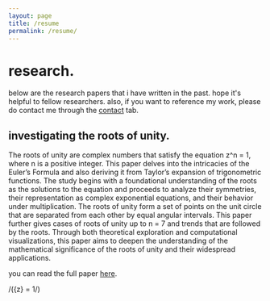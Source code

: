 ```yaml
---
layout: page
title: /resume
permalink: /resume/
---
```


# research.

below are the research papers that i have written in the past. hope it's helpful to fellow researchers. also, if you want to reference my work, please do contact me through the <a href = "https://atharvakokane.github.io/contact" target = _blank>contact</a> tab.

## investigating the roots of unity.

The roots of unity are complex numbers that satisfy the equation z^n = 1, where n is a positive integer. This paper delves into the intricacies of the Euler’s Formula and also deriving it from Taylor’s expansion of trigonometric functions. The study begins with a foundational understanding of the roots as the solutions to the equation and proceeds to analyze their symmetries, their representation as complex exponential equations, and their behavior under multiplication. The roots of unity form a set of points on the unit circle that are separated from each other by equal angular intervals. This paper further gives cases of roots of unity up to n = 7 and trends that are followed by the roots. Through both theoretical exploration and computational visualizations, this paper aims to deepen the understanding of the mathematical significance of the roots of unity and their widespread applications.

you can read the full paper <a href = "https://drive.google.com/file/d/1DpOfWxWJ6XS_zeuEGgMEgfXgQ_1xZ61b/view" target = _blank>here</a>.

/({z} = 1/)
